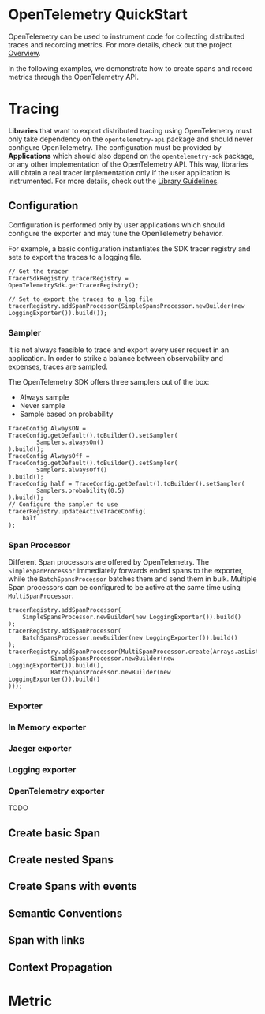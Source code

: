 # OpenTelemetry QuickStart

<!-- Re-generate TOC with `markdown-toc --no-first-h1 -i` -->

<!-- toc -->

<!-- tocstop -->


OpenTelemetry can be used to instrument code for collecting distributed traces and recording metrics.
For more details, check out the project [Overview].

In the following examples, we demonstrate how to create spans and record metrics through the OpenTelemetry API.

[Overview]: https://github.com/open-telemetry/opentelemetry-specification/blob/master/specification/overview.md

# Tracing

**Libraries** that want to export distributed tracing using OpenTelemetry must only take dependency on the `opentelemetry-api` package
and should never configure OpenTelemetry. The configuration must be provided by **Applications** which should also depend on the 
`opentelemetry-sdk` package, or any other implementation of the OpenTelemetry API. This way, libraries will obtain a real tracer
implementation only if the user application is instrumented. For more details, check out the [Library Guidelines].

[Library Guidelines]: https://github.com/open-telemetry/opentelemetry-specification/blob/master/specification/library-guidelines.md

## Configuration

Configuration is performed only by user applications which should configure the exporter and may tune the OpenTelemetry behavior.

For example, a basic configuration instantiates the SDK tracer registry and sets to export the traces to a logging file.  

```
// Get the tracer
TracerSdkRegistry tracerRegistry = OpenTelemetrySdk.getTracerRegistry();

// Set to export the traces to a log file
tracerRegistry.addSpanProcessor(SimpleSpansProcessor.newBuilder(new LoggingExporter()).build());
```

### Sampler

It is not always feasible to trace and export every user request in an application.
In order to strike a balance between observability and expenses, traces are sampled. 

The OpenTelemetry SDK offers three samplers out of the box:
 - Always sample
 - Never sample
 - Sample based on probability 

```
TraceConfig AlwaysON = TraceConfig.getDefault().toBuilder().setSampler(
        Samplers.alwaysOn()
).build();
TraceConfig AlwaysOff = TraceConfig.getDefault().toBuilder().setSampler(
        Samplers.alwaysOff()
).build();
TraceConfig half = TraceConfig.getDefault().toBuilder().setSampler(
        Samplers.probability(0.5)
).build();
// Configure the sampler to use
tracerRegistry.updateActiveTraceConfig(
    half
);
```

### Span Processor

Different Span processors are offered by OpenTelemetry. 
The `SimpleSpanProcessor` immediately forwards ended spans to the exporter, while the `BatchSpansProcessor` batches them and send them in bulk. 
Multiple Span processors can be configured to be active at the same time using `MultiSpanProcessor`.

```
tracerRegistry.addSpanProcessor(
    SimpleSpansProcessor.newBuilder(new LoggingExporter()).build()
);
tracerRegistry.addSpanProcessor(
    BatchSpansProcessor.newBuilder(new LoggingExporter()).build()
);
tracerRegistry.addSpanProcessor(MultiSpanProcessor.create(Arrays.asList(
            SimpleSpansProcessor.newBuilder(new LoggingExporter()).build(),
            BatchSpansProcessor.newBuilder(new LoggingExporter()).build()
)));
```

### Exporter

### In Memory exporter

### Jaeger exporter

### Logging exporter

### OpenTelemetry exporter
TODO

## Create basic Span

## Create nested Spans

## Create Spans with events

## Semantic Conventions

## Span with links

## Context Propagation

# Metric
